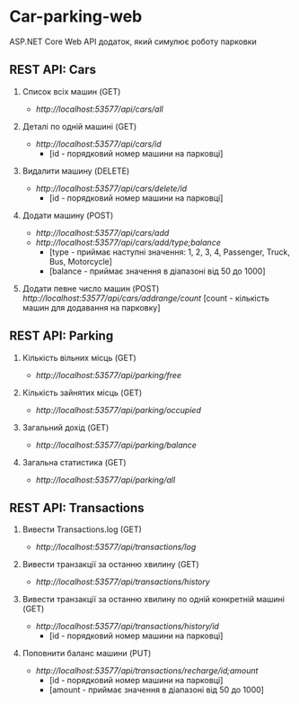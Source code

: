 # Car-parking-web
ASP.NET Core Web API додаток, який симулює роботу парковки

## REST API: Cars

1. Список всіх машин (GET)
    *  _http://localhost:53577/api/cars/all_

2. Деталі по одній машині (GET)
    * _http://localhost:53577/api/cars/id_
        * [id - порядковий номер машини на парковці]

3. Видалити машину (DELETE) 
    * _http://localhost:53577/api/cars/delete/id_
      * [id - порядковий номер машини на парковці]

4. Додати машину (POST) 
    * _http://localhost:53577/api/cars/add_
    * _http://localhost:53577/api/cars/add/type;balance_
        * [type - приймає наступні значення: 1, 2, 3, 4, Passenger, Truck, Bus, Motorcycle]
        * [balance - приймає значення в діапазоні від 50 до 1000]

5. Додати певне число машин (POST) 
    _http://localhost:53577/api/cars/addrange/count_
    [count - кількість машин для додавання на парковку]

## REST API: Parking

1. Кількість вільних місць (GET) 
    * _http://localhost:53577/api/parking/free_

2. Кількість зайнятих місць (GET) 
    * _http://localhost:53577/api/parking/occupied_

3. Загальний дохід (GET) 
    * _http://localhost:53577/api/parking/balance_

4. Загальна статистика (GET) 
    * _http://localhost:53577/api/parking/all_

## REST API: Transactions

1. Вивести Transactions.log (GET) 
    * _http://localhost:53577/api/transactions/log_

2. Вивести транзакції за останню хвилину (GET)
    * _http://localhost:53577/api/transactions/history_

3. Вивести транзакції за останню хвилину по одній конкретній машині (GET) 
    * _http://localhost:53577/api/transactions/history/id_
        * [id - порядковий номер машини на парковці]

4. Поповнити баланс машини (PUT) 
    * _http://localhost:53577/api/transactions/recharge/id;amount_
        * [id - порядковий номер машини на парковці]
        * [amount - приймає значення в діапазоні від 50 до 1000]
